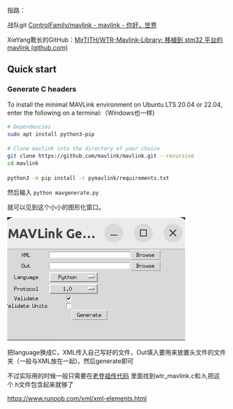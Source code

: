 指路：

战队git  [ControlFamily/mavlink - mavlink - 你好，世界](http://10.249.19.53:3000/ControlFamily/mavlink)

XieYang靴长的GitHub：[MirTITH/WTR-Mavlink-Library: 移植到 stm32 平台的 mavlink (github.com)](https://github.com/MirTITH/WTR-Mavlink-Library/tree/main)

## Quick start

### Generate C headers

To install the minimal MAVLink environment on Ubuntu LTS 20.04 or 22.04, enter the following on a terminal:（Windows也一样)

```bash
# Dependencies
sudo apt install python3-pip

# Clone mavlink into the directory of your choice
git clone https://github.com/mavlink/mavlink.git --recursive
cd mavlink

python3 -m pip install -r pymavlink/requirements.txt
```

然后输入 `python mavgenerate.py`

就可以见到这个小小的图形化窗口。

![1711291361268](image/MAV_learn/1711291361268.png)

把language换成C，XML传入自己写好的文件，Out填入要用来放置头文件的文件夹（一般与XML放在一起)，然后generate即可

不过实际用的时候一般只需要在[老登祖传代码](http://10.249.19.53:3000/CYT/R1_Upper/src/branch/main/UserCode/Lib/Mavlink)
里面找到wtr_mavlink.c和.h,把这个.h文件包含起来就够了

https://www.runoob.com/xml/xml-elements.html
